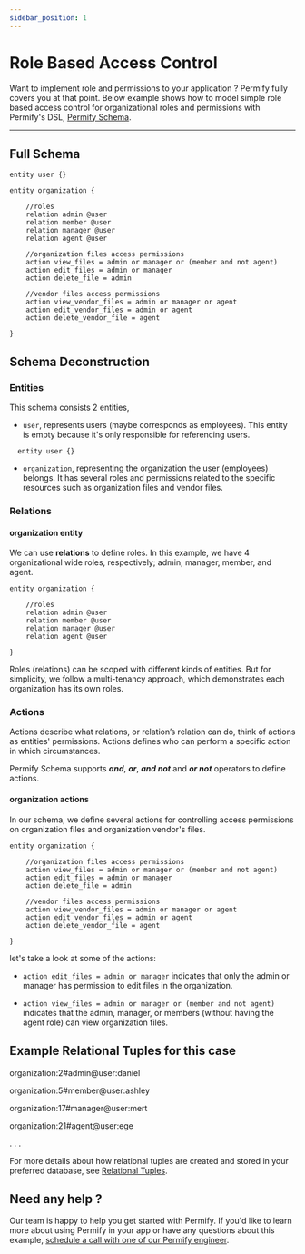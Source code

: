 ```yaml
---
sidebar_position: 1
---
```


# Role Based Access Control

Want to implement role and permissions to your application ? Permify fully covers you at that point. Below example shows how to model simple role based access control for organizational roles and permissions with Permify's DSL, [Permify Schema].

[Permify Schema]: ../getting-started/modeling

-------

## Full Schema

```perm
entity user {} 

entity organization {

    //roles 
    relation admin @user    
    relation member @user    
    relation manager @user    
    relation agent @user  

    //organization files access permissions
    action view_files = admin or manager or (member and not agent)
    action edit_files = admin or manager
    action delete_file = admin 

    //vendor files access permissions
    action view_vendor_files = admin or manager or agent
    action edit_vendor_files = admin or agent
    action delete_vendor_file = agent

} 
```

## Schema Deconstruction

### Entities

This schema consists 2 entities, 

- `user`, represents users (maybe corresponds as employees). This entity is empty because it's only responsible for referencing users.

```perm
  entity user {}
```

- `organization`, representing the organization the user (employees) belongs. It has several roles and permissions related to the specific resources such as organization files and vendor files.

### Relations

#### organization entity

We can use **relations** to define roles. In this example, we have 4 organizational wide roles, respectively; admin, manager, member, and agent. 

```perm
entity organization {

    //roles 
    relation admin @user    
    relation member @user    
    relation manager @user 
    relation agent @user     

}
```

Roles (relations) can be scoped with different kinds of entities. But for simplicity, we follow a multi-tenancy approach, which demonstrates each organization has its own roles.

### Actions

Actions describe what relations, or relation’s relation can do, think of actions as entities' permissions. Actions defines who can perform a specific action in which circumstances.

Permify Schema supports ***and***, ***or***, ***and not*** and ***or not*** operators to define actions. 

#### organization actions

In our schema, we define several actions for controlling access permissions on organization files and organization vendor's files.

```perm
entity organization {

    //organization files access permissions
    action view_files = admin or manager or (member and not agent)
    action edit_files = admin or manager
    action delete_file = admin 

    //vendor files access permissions
    action view_vendor_files = admin or manager or agent
    action edit_vendor_files = admin or agent
    action delete_vendor_file = agent

} 
```

let's take a look at some of the actions:

- ``action edit_files = admin or manager`` 
indicates that only the admin or manager has permission to edit files in the organization.

- ``action view_files = admin or manager or (member and not agent)``
indicates that the admin, manager, or members (without having the agent role) can view organization files.



## Example Relational Tuples for this case

organization:2#admin@user:daniel

organization:5#member@user:ashley

organization:17#manager@user:mert

organization:21#agent@user:ege

.
.
.

For more details about how relational tuples are created and stored in your preferred database, see [Relational Tuples].

[Relational Tuples]: ../getting-started/sync-data.md

## Need any help ?

Our team is happy to help you get started with Permify. If you'd like to learn more about using Permify in your app or have any questions about this example, [schedule a call with one of our Permify engineer](https://meetings-eu1.hubspot.com/ege-aytin/call-with-an-expert).

